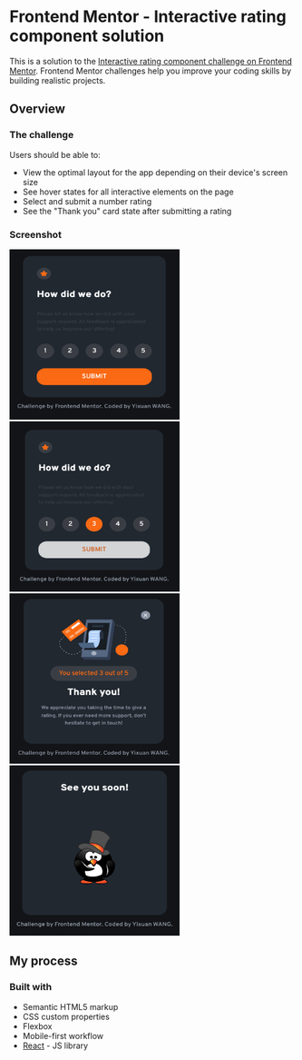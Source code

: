 # Frontend Mentor - Interactive rating component solution

This is a solution to the [Interactive rating component challenge on Frontend Mentor](https://www.frontendmentor.io/challenges/interactive-rating-component-koxpeBUmI). Frontend Mentor challenges help you improve your coding skills by building realistic projects.

## Overview

### The challenge

Users should be able to:

- View the optimal layout for the app depending on their device's screen size
- See hover states for all interactive elements on the page
- Select and submit a number rating
- See the "Thank you" card state after submitting a rating

### Screenshot

<img src="src/images/demo1.png" width="300" height="300">
<img src="src/images/demo2.png" width="300" height="300">
<img src="src/images/demo3.png" width="300" height="300">
<img src="src/images/demo4.png" width="300" height="300">

## My process

### Built with

- Semantic HTML5 markup
- CSS custom properties
- Flexbox
- Mobile-first workflow
- [React](https://reactjs.org/) - JS library
